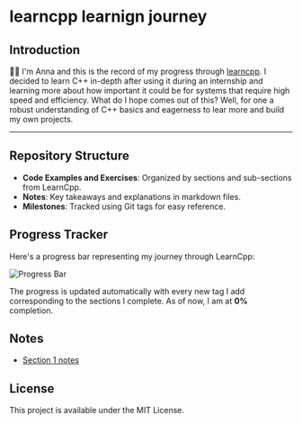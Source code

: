 # learncpp learnign journey

## Introduction 
👋🏾 I'm Anna and this is the record of my progress through [learncpp][def]. 
I decided to learn C++ in-depth after using it during an internship and learning more about how important it could be for systems that require high speed and efficiency.
What do I hope comes out of this? Well, for one a robust understanding of C++ basics and eagerness to lear more and build my own projects.

---

## Repository Structure
- **Code Examples and Exercises**: Organized by sections and sub-sections from LearnCpp.
- **Notes**: Key takeaways and explanations in markdown files.
- **Milestones**: Tracked using Git tags for easy reference.

## Progress Tracker

Here's a progress bar representing my journey through LearnCpp:

![Progress Bar](https://progress-bar.xyz/0)

The progress is updated automatically with every new tag I add corresponding to the sections I complete. As of now, I am at **0%** completion.

## Notes
- [Section 1 notes](./1/notes.md)

## License
This project is available under the MIT License.





[def]: https://www.learncpp.com/
